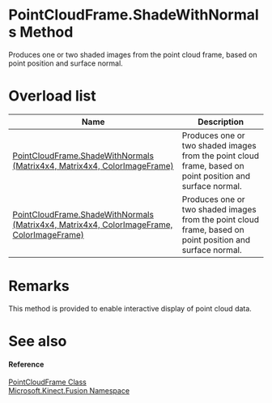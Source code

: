 PointCloudFrame.ShadeWithNormals Method  
=======================================  

Produces one or two shaded images from the point cloud frame, based on point position and surface normal.<span id="overloadsSection"></span>

Overload list  
=============  

| Name                                                                                                                                              | Description                                                                                               |
|---------------------------------------------------------------------------------------------------------------------------------------------------|-----------------------------------------------------------------------------------------------------------|
| [PointCloudFrame.ShadeWithNormals (Matrix4x4, Matrix4x4, ColorImageFrame)](ShadeWithNormals_Method/ShadeWithNormals_Method_0.md)                  | Produces one or two shaded images from the point cloud frame, based on point position and surface normal. |
| [PointCloudFrame.ShadeWithNormals (Matrix4x4, Matrix4x4, ColorImageFrame, ColorImageFrame)](ShadeWithNormals_Method/ShadeWithNormals_Method_0.md) | Produces one or two shaded images from the point cloud frame, based on point position and surface normal. |

<span id="remarks"></span>

Remarks  
=======  

This method is provided to enable interactive display of point cloud data.  

<span id="ID4EL"></span>

See also  
========  

<span id="ID4EN"></span>
#### Reference  

[PointCloudFrame Class](../../PointCloudFrame_Class.md)  
 [Microsoft.Kinect.Fusion Namespace](../../../Kinect.Fusion.md)  



<!--Please do not edit the data in the comment block below.-->
<!--
TOCTitle : ShadeWithNormals Method
RLTitle : PointCloudFrame.ShadeWithNormals Method
KeywordK : ShadeWithNormals method
KeywordK : PointCloudFrame.ShadeWithNormals method
KeywordF : Microsoft.Kinect.Fusion.PointCloudFrame.ShadeWithNormals
KeywordF : PointCloudFrame.ShadeWithNormals
KeywordF : ShadeWithNormals
KeywordF : Microsoft.Kinect.Fusion.PointCloudFrame.ShadeWithNormals
KeywordA : Overload:Microsoft.Kinect.Fusion.PointCloudFrame.ShadeWithNormals
AssetID : Overload:Microsoft.Kinect.Fusion.PointCloudFrame.ShadeWithNormals
Locale : en-us
CommunityContent : 1
APIType : Managed
APILocation : microsoft.kinect.fusion.winmd
APIName : Microsoft.Kinect.Fusion.PointCloudFrame.ShadeWithNormals
TargetOS : Windows
TopicType : kbSyntax
DocSet : K4Wv2
ProjType : K4Wv2Proj
Technology : Kinect for Windows
Product : Kinect for Windows SDK v2
productversion : 20
-->
